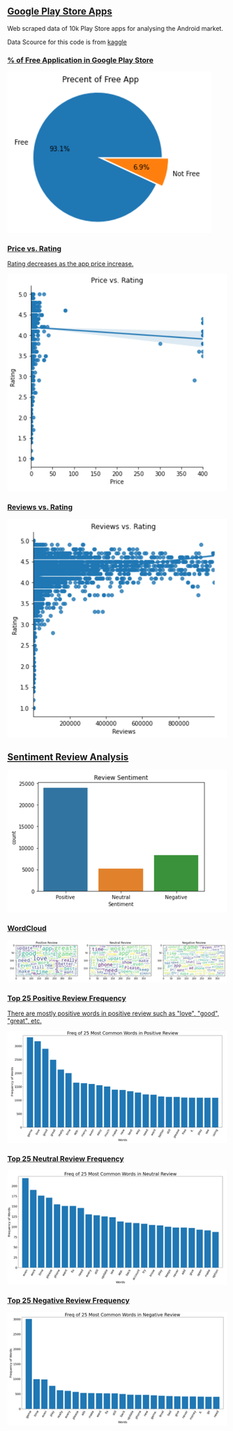 ## <a href="https://www.kaggle.com/dongjun819/google-play-store-analysis"> Google Play Store Apps </a>
  
Web scraped data of 10k Play Store apps for analysing the Android market.

Data Scource for this code is from <a href="https://www.kaggle.com/lava18/google-play-store-apps"> kaggle 

### % of Free Application in Google Play Store
<img src="image/Free_app.PNG">

### Price vs. Rating
Rating decreases as the app price increase.

<img src="image/Price_rating.PNG">

### Reviews vs. Rating
<img src="image/review_rating.PNG">

## Sentiment Review Analysis
<img src="image/review_sentiment.PNG">

### WordCloud
<img src="image/review_wordcloud.PNG">

### Top 25 Positive Review Frequency
There are mostly positive words in positive review such as "love", "good", "great", etc.

<img src="image/plot_graph_positive.PNG">

### Top 25 Neutral Review Frequency
<img src="image/plot_graph_neutral.PNG">

### Top 25 Negative Review Frequency
<img src="image/plot_graph_negative.PNG">
